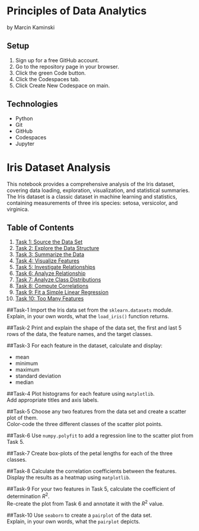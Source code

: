 # Principles of Data Analytics

by Marcin Kaminski

## Setup

1. Sign up for a free GitHub account.
2. Go to the repository page in your browser.
3. Click the green Code button.
4. Click the Codespaces tab.
5. Click Create New Codespace on main.

## Technologies

- Python
- Git
- GitHub
- Codespaces
- Jupyter

# Iris Dataset Analysis

This notebook provides a comprehensive analysis of the Iris dataset, covering data loading, exploration, visualization, and statistical summaries. The Iris dataset is a classic dataset in machine learning and statistics, containing measurements of three iris species: setosa, versicolor, and virginica.

## Table of Contents
1. [Task 1: Source the Data Set](#Task-1)
2. [Task 2: Explore the Data Structure](#Task-2)
3. [Task 3: Summarize the Data](#Task-3)
4. [Task 4: Visualize Features](#Task-4)
5. [Task 5: Investigate Relationships](#Task-5)
6. [Task 6: Analyze Relationship](#Task-6)
7. [Task 7: Analyze Class Distributions](#Task-7)
8. [Task 8: Compute Correlations](#Task-8)
9. [Task 9: Fit a Simple Linear Regression](#Task-9)
10. [Task 10: Too Many Features ](#Task-10)

##Task-1
Import the Iris data set from the `sklearn.datasets` module.  
Explain, in your own words, what the `load_iris()` function returns.

##Task-2
Print and explain the shape of the data set, the first and last 5 rows of the data, the feature names, and the target classes. 

##Task-3
For each feature in the dataset, calculate and display:  
- mean
- minimum
- maximum
- standard deviation
- median

##Task-4
Plot histograms for each feature using `matplotlib`.  
Add appropriate titles and axis labels.  

##Task-5
Choose any two features from the data set and create a scatter plot of them.  
Color-code the three different classes of the scatter plot points.

##Task-6
Use `numpy.polyfit` to add a regression line to the scatter plot from Task 5.

##Task-7
Create box-plots of the petal lengths for each of the three classes.

##Task-8
Calculate the correlation coefficients between the features.  
Display the results as a heatmap using `matplotlib`. 

##Task-9
For your two features in Task 5, calculate the coefficient of determination $R^2$.  
Re-create the plot from Task 6 and annotate it with the $R^2$ value.

##Task-10
Use `seaborn` to create a `pairplot` of the data set.  
Explain, in your own words, what the `pairplot` depicts.
